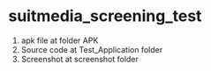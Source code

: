 # suitmedia_screening_test

1. apk file at folder APK <br/>
2. Source code at Test_Application folder <br/>
3. Screenshot at screenshot folder <br/>
